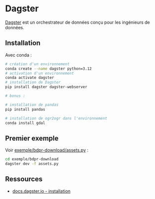 
# Dagster

[Dagster](https://docs.dagster.io/) est un orchestrateur de données conçu pour les ingénieurs de données.

## Installation

Avec conda :

```bash
# création d'un environnement
conda create --name dagster python=3.12
# activation d'un environnement
conda activate dagster
# installation de Dagster
pip install dagster dagster-webserver

# bonus :

# installation de pandas
pip install pandas

# installation de ogr2ogr dans l'environnement
conda install gdal
```

## Premier exemple

Voir [exemple/bdpr-download/assets.py](exemple/bdpr-download/assets.py) :

```bash
cd exemple/bdpr-download
dagster dev -f assets.py
```

## Ressources

* [docs.dagster.io - installation](https://docs.dagster.io/getting-started/installation)
